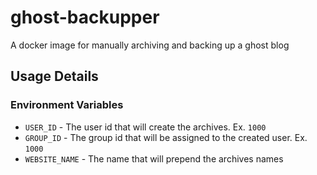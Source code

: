# ghost-backupper
A docker image for manually archiving and backing up a ghost blog 

## Usage Details


### Environment Variables
 - `USER_ID` - The user id that will create the archives. Ex. `1000`
 - `GROUP_ID` - The group id that will be assigned to the created user. Ex. `1000`
 - `WEBSITE_NAME` - The name that will prepend the archives names